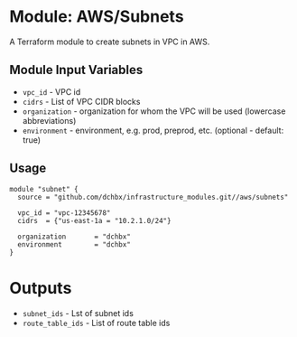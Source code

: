 Module: AWS/Subnets
====================

A Terraform module to create subnets in VPC in AWS.


Module Input Variables
----------------------

- `vpc_id` - VPC id
- `cidrs` - List of VPC CIDR blocks
- `organization`   - organization for whom the VPC will be used (lowercase abbreviations)
- `environment`    - environment, e.g. prod, preprod, etc. (optional - default: true)

Usage
-----

```hcl
module "subnet" {
  source = "github.com/dchbx/infrastructure_modules.git//aws/subnets"

  vpc_id = "vpc-12345678"
  cidrs  = {"us-east-1a = "10.2.1.0/24"}

  organization       = "dchbx"
  environment        = "dchbx"
}
```

Outputs
=======

- `subnet_ids` - Lst of subnet ids
- `route_table_ids` - List of route table ids

